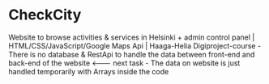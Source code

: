 # CheckCity
Website to browse activities &amp; services in Helsinki + admin control panel | HTML/CSS/JavaScript/Google Maps Api | Haaga-Helia Digiproject-course -
There is no database & RestApi to handle the data between front-end and back-end of the website <--- next task -
The data on website is just handled temporarily with Arrays inside the code
